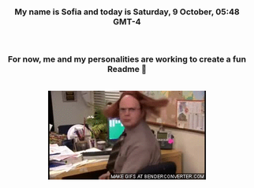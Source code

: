 


<div align="center">
<h3 >My name is Sofia and today is Saturday, 9 October, 05:48 GMT-4</h3><br>
<h3 >For now, me and my personalities are working to create a fun Readme 👋
</h3><br>
<img src='img/dwight.gif' alt='working...'/>
</div>

